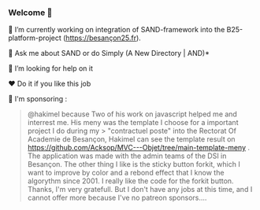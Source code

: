 ### Welcome 👋 

🔭 I’m currently working on integration of SAND-framework into the B25-platform-project (https://besançon25.fr). 

💬 Ask me about SAND or do Simply (A New Directory | AND)*

🤔 I’m looking for help on it

❤️ Do it if you like this job

<!--
**Acksop/Acksop** is a ✨ _special_ ✨ repository because its `README.md` (this file) appears on your GitHub profile.

Here are some ideas to get you started:

- 🔭 I’m currently working on ...
- 🌱 I’m currently learning ...
- 👯 I’m looking to collaborate on ...
- 🤔 I’m looking for help with ...
- 💬 Ask me about ...
- 📫 How to reach me: ...
- 😄 Pronouns: ...
- ⚡ Fun fact: ...
-->



💖 I'm sponsoring :

> @hakimel because Two of his work on javascript helped me and interrest me. His meny was the template I choose for a important project I do during my > "contractuel poste" into the Rectorat Of Academie de Besançon, Hakimel can see the template result on https://github.com/Acksop/MVC---Objet/tree/main-template-meny . The application was made with the admin teams of the DSI in Besançon.
> The other thing I like is the sticky button forkit, which I want to improve by color and a rebond effect that I know the algorythm since 2001. I really like the code for the forkit button. Thanks, I'm very gratefull. 
> But I don't have any jobs at this time, and I cannot offer more because I've no patreon sponsors....
